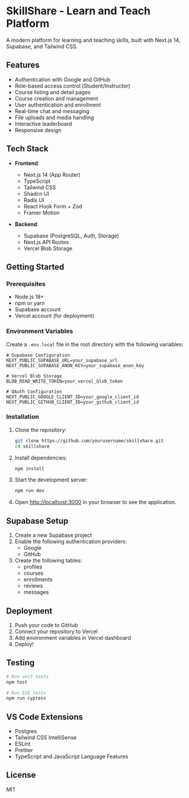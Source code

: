 # SkillShare - Learn and Teach Platform

A modern platform for learning and teaching skills, built with Next.js 14, Supabase, and Tailwind CSS.

## Features

- Authentication with Google and GitHub
- Role-based access control (Student/Instructor)
- Course listing and detail pages
- Course creation and management
- User authentication and enrollment
- Real-time chat and messaging
- File uploads and media handling
- Interactive leaderboard
- Responsive design

## Tech Stack

- **Frontend**:
  - Next.js 14 (App Router)
  - TypeScript
  - Tailwind CSS
  - Shadcn UI
  - Radix UI
  - React Hook Form + Zod
  - Framer Motion

- **Backend**:
  - Supabase (PostgreSQL, Auth, Storage)
  - Next.js API Routes
  - Vercel Blob Storage

## Getting Started

### Prerequisites

- Node.js 18+
- npm or yarn
- Supabase account
- Vercel account (for deployment)

### Environment Variables

Create a `.env.local` file in the root directory with the following variables:

```env
# Supabase Configuration
NEXT_PUBLIC_SUPABASE_URL=your_supabase_url
NEXT_PUBLIC_SUPABASE_ANON_KEY=your_supabase_anon_key

# Vercel Blob Storage
BLOB_READ_WRITE_TOKEN=your_vercel_blob_token

# OAuth Configuration
NEXT_PUBLIC_GOOGLE_CLIENT_ID=your_google_client_id
NEXT_PUBLIC_GITHUB_CLIENT_ID=your_github_client_id
```

### Installation

1. Clone the repository:
   ```bash
   git clone https://github.com/yourusername/skillshare.git
   cd skillshare
   ```

2. Install dependencies:
   ```bash
   npm install
   ```

3. Start the development server:
   ```bash
   npm run dev
   ```

4. Open [http://localhost:3000](http://localhost:3000) in your browser to see the application.

## Supabase Setup

1. Create a new Supabase project
2. Enable the following authentication providers:
   - Google
   - GitHub
3. Create the following tables:
   - profiles
   - courses
   - enrollments
   - reviews
   - messages

## Deployment

1. Push your code to GitHub
2. Connect your repository to Vercel
3. Add environment variables in Vercel dashboard
4. Deploy!

## Testing

```bash
# Run unit tests
npm test

# Run E2E tests
npm run cypress
```

## VS Code Extensions

- Postgres
- Tailwind CSS IntelliSense
- ESLint
- Prettier
- TypeScript and JavaScript Language Features

## License

MIT 
